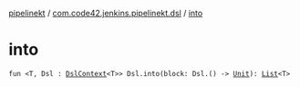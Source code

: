 [pipelinekt](../index.md) / [com.code42.jenkins.pipelinekt.dsl](index.md) / [into](./into.md)

# into

`fun <T, Dsl : `[`DslContext`](-dsl-context/index.md)`<T>> Dsl.into(block: Dsl.() -> `[`Unit`](https://kotlinlang.org/api/latest/jvm/stdlib/kotlin/-unit/index.html)`): `[`List`](https://kotlinlang.org/api/latest/jvm/stdlib/kotlin.collections/-list/index.html)`<T>`